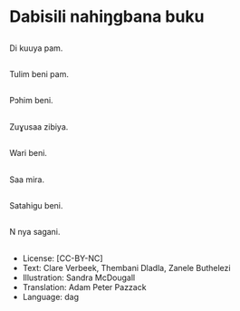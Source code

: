 # Dabisili nahiŋgbana buku

##
Di kuuya pam.

##
Tulim beni pam.

##
Pɔhim beni.

##
Zuɣusaa zibiya.

##
Wari beni.

##
Saa mira.

##
Satahigu beni.

##
N nya sagani.

##
* License: [CC-BY-NC]
* Text: Clare Verbeek, Thembani Dladla, Zanele Buthelezi
* Illustration: Sandra McDougall
* Translation: Adam Peter Pazzack
* Language: dag
